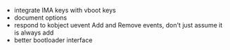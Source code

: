 - integrate IMA keys with vboot keys
- document options
- respond to kobject uevent Add and Remove events, don't just assume it is
  always add
- better bootloader interface
